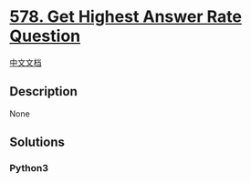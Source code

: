 # [578. Get Highest Answer Rate Question](https://leetcode.com/problems/get-highest-answer-rate-question)

[中文文档](/leetcode/0500-0599/0578.Get%20Highest%20Answer%20Rate%20Question/README.md)

## Description

None

## Solutions

<!-- tabs:start -->

### **Python3**

```python

```

<!-- tabs:end -->
